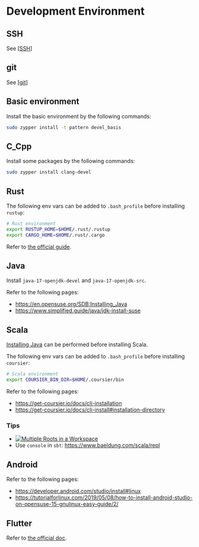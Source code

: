 # Development Environment

## SSH

See [[SSH]]

## git

See [[git]]

## Basic environment

Install the basic environment by the following commands:

```bash
sudo zypper install -t pattern devel_basis
```

## C_Cpp

Install some packages by the following commands:

```bash
sudo zypper install clang-devel
```

## Rust

The following env vars can be added to `.bash_profile` before installing `rustup`:

```bash
# Rust environment
export RUSTUP_HOME=$HOME/.rust/.rustup
export CARGO_HOME=$HOME/.rust/.cargo
```

Refer to [the official guide]( https://doc.rust-lang.org/book/ch01-01-installation.html ).

## Java

Install `java-17-openjdk-devel` and `java-17-openjdk-src`.

Refer to the following pages:

- https://en.opensuse.org/SDB:Installing_Java
- https://www.simplified.guide/java/jdk-install-suse

## Scala

[Installing Java](#java) can be performed before installing Scala.

The following env vars can be added to `.bash_profile` before installing `coursier`:

```bash
# Scala environment
export COURSIER_BIN_DIR=$HOME/.coursier/bin
```

Refer to the following pages:

- https://get-coursier.io/docs/cli-installation
- https://get-coursier.io/docs/cli-install#installation-directory

### Tips

- [![Multiple Roots in a Workspace](https://img.youtube.com/vi/alNInbRuQ_Y/0.jpg)](https://www.youtube.com/watch?v=alNInbRuQ_Y)
- Use `console` in `sbt`: https://www.baeldung.com/scala/repl

## Android

Refer to the following pages:

- https://developer.android.com/studio/install#linux
- https://tutorialforlinux.com/2019/05/08/how-to-install-android-studio-on-opensuse-15-gnulinux-easy-guide/2/

## Flutter

Refer to [the official doc]( https://docs.flutter.dev/get-started/install/linux ).

[//begin]: # "Autogenerated link references for markdown compatibility"
[SSH]: ../../../../development/remote/SSH.md "SSH configs"
[git]: ../../../../development/VCS/git.md "Git Operations"
[//end]: # "Autogenerated link references"
